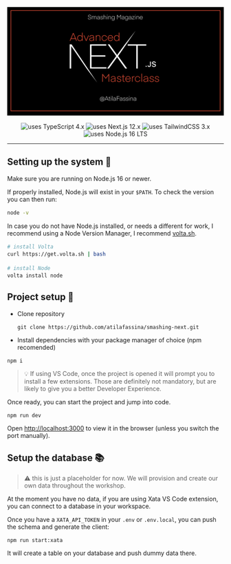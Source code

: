 <div align="center">

<img src="/public/og.jpg" width="700" />

![uses TypeScript 4.x](https://img.shields.io/static/v1?color=blue&label=TypeScript&message=4&style=for-the-badge&logo=typescript&labelColor=d1d1d1&logoWidth=20%22)
![uses Next.js 12.x](https://img.shields.io/static/v1?color=black&label=Next.js&message=12+&style=for-the-badge&logo=next.js&labelColor=000000&logoWidth=20%22&)
![uses TailwindCSS 3.x](https://img.shields.io/static/v1?color=teal&label=tailwind&message=3&style=for-the-badge&logo=tailwindcss&labelColor=d1d1d1&logoWidth=20%22)
![uses Node.js 16 LTS](https://img.shields.io/static/v1?color=238636&label=Node&message=16%20LTS&style=for-the-badge&logo=node.js&labelColor=000&logoWidth=20%22)

</div>

---

## Setting up the system 🧱

Make sure you are running on Node.js 16 or newer.

If properly installed, Node.js will exist in your `$PATH`. To check the version you can then run:

```sh
node -v
```

In case you do not have Node.js installed, or needs a different for work, I recommend using a Node Version Manager, I recommend [volta.sh](https://volta.sh).

```sh
# install Volta
curl https://get.volta.sh | bash

# install Node
volta install node

```

## Project setup 🧬

- Clone repository

  ```
  git clone https://github.com/atilafassina/smashing-next.git
  ```

- Install dependencies with your package manager of choice (npm recomended)

```
npm i
```

> 💡 If using VS Code, once the project is opened it will prompt you to install a few extensions. Those are definitely not mandatory, but are likely to give you a better Developer Experience.

Once ready, you can start the project and jump into code.

```
npm run dev
```

Open [http://localhost:3000](http://localhost:3000) to view it in the browser (unless you switch the port manually).

## Setup the database 📚

> ⚠️ this is just a placeholder for now. We will provision and create our own data throughout the workshop.

At the moment you have no data, if you are using Xata VS Code extension, you can connect to a database in your workspace.

Once you have a `XATA_API_TOKEN` in your `.env` or `.env.local`, you can push the schema and generate the client:

```
npm run start:xata
```

It will create a table on your database and push dummy data there.
